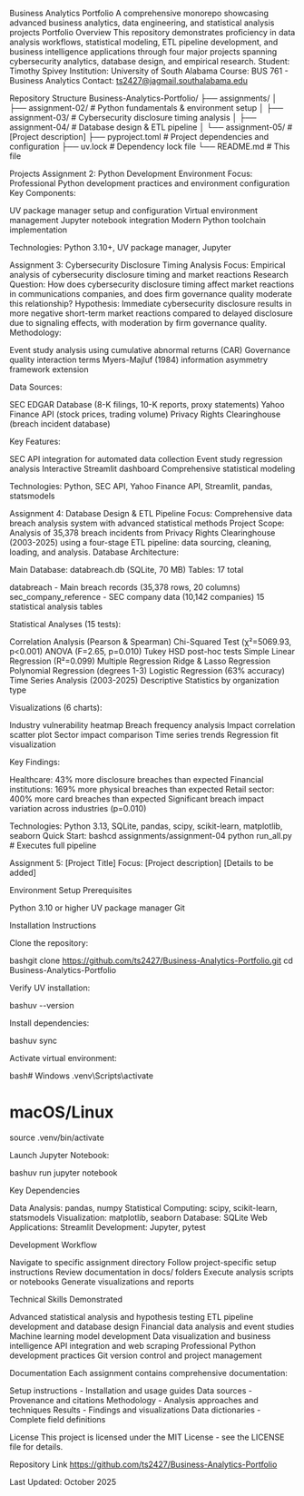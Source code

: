 Business Analytics Portfolio
A comprehensive monorepo showcasing advanced business analytics, data engineering, and statistical analysis projects
Portfolio Overview
This repository demonstrates proficiency in data analysis workflows, statistical modeling, ETL pipeline development, and business intelligence applications through four major projects spanning cybersecurity analytics, database design, and empirical research.
Student: Timothy Spivey
Institution: University of South Alabama
Course: BUS 761 - Business Analytics
Contact: ts2427@jagmail.southalabama.edu

Repository Structure
Business-Analytics-Portfolio/
├── assignments/
│   ├── assignment-02/     # Python fundamentals & environment setup
│   ├── assignment-03/     # Cybersecurity disclosure timing analysis
│   ├── assignment-04/     # Database design & ETL pipeline
│   └── assignment-05/     # [Project description]
├── pyproject.toml         # Project dependencies and configuration
├── uv.lock               # Dependency lock file
└── README.md             # This file

Projects
Assignment 2: Python Development Environment
Focus: Professional Python development practices and environment configuration
Key Components:

UV package manager setup and configuration
Virtual environment management
Jupyter notebook integration
Modern Python toolchain implementation

Technologies: Python 3.10+, UV package manager, Jupyter

Assignment 3: Cybersecurity Disclosure Timing Analysis
Focus: Empirical analysis of cybersecurity disclosure timing and market reactions
Research Question:
How does cybersecurity disclosure timing affect market reactions in communications companies, and does firm governance quality moderate this relationship?
Hypothesis:
Immediate cybersecurity disclosure results in more negative short-term market reactions compared to delayed disclosure due to signaling effects, with moderation by firm governance quality.
Methodology:

Event study analysis using cumulative abnormal returns (CAR)
Governance quality interaction terms
Myers-Majluf (1984) information asymmetry framework extension

Data Sources:

SEC EDGAR Database (8-K filings, 10-K reports, proxy statements)
Yahoo Finance API (stock prices, trading volume)
Privacy Rights Clearinghouse (breach incident database)

Key Features:

SEC API integration for automated data collection
Event study regression analysis
Interactive Streamlit dashboard
Comprehensive statistical modeling

Technologies: Python, SEC API, Yahoo Finance API, Streamlit, pandas, statsmodels

Assignment 4: Database Design & ETL Pipeline
Focus: Comprehensive data breach analysis system with advanced statistical methods
Project Scope:
Analysis of 35,378 breach incidents from Privacy Rights Clearinghouse (2003-2025) using a four-stage ETL pipeline: data sourcing, cleaning, loading, and analysis.
Database Architecture:

Main Database: databreach.db (SQLite, 70 MB)
Tables: 17 total

databreach - Main breach records (35,378 rows, 20 columns)
sec_company_reference - SEC company data (10,142 companies)
15 statistical analysis tables



Statistical Analyses (15 tests):

Correlation Analysis (Pearson & Spearman)
Chi-Squared Test (χ²=5069.93, p<0.001)
ANOVA (F=2.65, p=0.010)
Tukey HSD post-hoc tests
Simple Linear Regression (R²=0.099)
Multiple Regression
Ridge & Lasso Regression
Polynomial Regression (degrees 1-3)
Logistic Regression (63% accuracy)
Time Series Analysis (2003-2025)
Descriptive Statistics by organization type

Visualizations (6 charts):

Industry vulnerability heatmap
Breach frequency analysis
Impact correlation scatter plot
Sector impact comparison
Time series trends
Regression fit visualization

Key Findings:

Healthcare: 43% more disclosure breaches than expected
Financial institutions: 169% more physical breaches than expected
Retail sector: 400% more card breaches than expected
Significant breach impact variation across industries (p=0.010)

Technologies: Python 3.13, SQLite, pandas, scipy, scikit-learn, matplotlib, seaborn
Quick Start:
bashcd assignments/assignment-04
python run_all.py  # Executes full pipeline

Assignment 5: [Project Title]
Focus: [Project description]
[Details to be added]

Environment Setup
Prerequisites

Python 3.10 or higher
UV package manager
Git

Installation Instructions

Clone the repository:

bashgit clone https://github.com/ts2427/Business-Analytics-Portfolio.git
cd Business-Analytics-Portfolio

Verify UV installation:

bashuv --version

Install dependencies:

bashuv sync

Activate virtual environment:

bash# Windows
.venv\Scripts\activate

# macOS/Linux
source .venv/bin/activate

Launch Jupyter Notebook:

bashuv run jupyter notebook

Key Dependencies

Data Analysis: pandas, numpy
Statistical Computing: scipy, scikit-learn, statsmodels
Visualization: matplotlib, seaborn
Database: SQLite
Web Applications: Streamlit
Development: Jupyter, pytest


Development Workflow

Navigate to specific assignment directory
Follow project-specific setup instructions
Review documentation in docs/ folders
Execute analysis scripts or notebooks
Generate visualizations and reports


Technical Skills Demonstrated

Advanced statistical analysis and hypothesis testing
ETL pipeline development and database design
Financial data analysis and event studies
Machine learning model development
Data visualization and business intelligence
API integration and web scraping
Professional Python development practices
Git version control and project management


Documentation
Each assignment contains comprehensive documentation:

Setup instructions - Installation and usage guides
Data sources - Provenance and citations
Methodology - Analysis approaches and techniques
Results - Findings and visualizations
Data dictionaries - Complete field definitions


License
This project is licensed under the MIT License - see the LICENSE file for details.

Repository Link
https://github.com/ts2427/Business-Analytics-Portfolio

Last Updated: October 2025